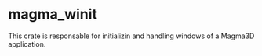 # magma_winit

This crate is responsable for initializin and handling windows of a Magma3D application.